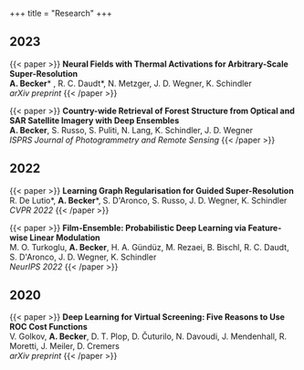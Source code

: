 +++
title = "Research"
+++

## 2023

{{< paper >}}
**Neural Fields with Thermal Activations for Arbitrary-Scale Super-Resolution**\
**A. Becker*** , R. C. Daudt*, N. Metzger, J. D. Wegner, K. Schindler\
*arXiv preprint*
{{< /paper >}}

{{< paper >}}
**Country-wide Retrieval of Forest Structure from Optical and SAR Satellite Imagery with Deep Ensembles**\
**A. Becker**, S. Russo, S. Puliti, N. Lang, K. Schindler, J. D. Wegner\
*ISPRS Journal of Photogrammetry and Remote Sensing*
{{< /paper >}}

## 2022

{{< paper >}}
**Learning Graph Regularisation for Guided Super-Resolution**\
R. De Lutio*, **A. Becker***, S. D'Aronco, S. Russo, J. D. Wegner, K. Schindler\
*CVPR 2022*
{{< /paper >}}

{{< paper >}}
**Film-Ensemble: Probabilistic Deep Learning via Feature-wise Linear Modulation**\
M. O. Turkoglu, **A. Becker**, H. A. Gündüz, M. Rezaei, B. Bischl, R. C. Daudt, S. D'Aronco, J. D. Wegner, K. Schindler\
*NeurIPS 2022*
{{< /paper >}}

## 2020

{{< paper >}}
**Deep Learning for Virtual Screening: Five Reasons to Use ROC Cost Functions**\
V. Golkov, **A. Becker**, D. T. Plop, D. Čuturilo, N. Davoudi, J. Mendenhall, R. Moretti, J. Meiler, D. Cremers\
*arXiv preprint*
{{< /paper >}}